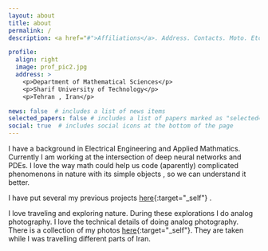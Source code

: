 ```yaml
---
layout: about
title: about
permalink: /
description: <a href="#">Affiliations</a>. Address. Contacts. Moto. Etc.

profile:
  align: right
  image: prof_pic2.jpg
  address: >
    <p>Department of Mathematical Sciences</p>
    <p>Sharif University of Technology</p>
    <p>Tehran , Iran</p>

news: false  # includes a list of news items
selected_papers: false # includes a list of papers marked as "selected={true}"
social: true  # includes social icons at the bottom of the page
---
```


I have a background in Electrical Engineering and Applied Mathmatics. Currently I am working at the intersection of deep neural networks and PDEs. I love the way math could help us code (aparently) complicated phenomenons in nature with its simple objects , so we can understand it better. 

I have put several my previous projects [here](https://pooyasf.github.io/projects/){:target="\_self"} . 

I love traveling and exploring nature. During these explorations I do analog photography. I love the technical details of doing analog photography. There is a collection of my photos [here](https://pooyasf.github.io/photos/){:target="\_self"}. They are taken while I was travelling different parts of Iran.

